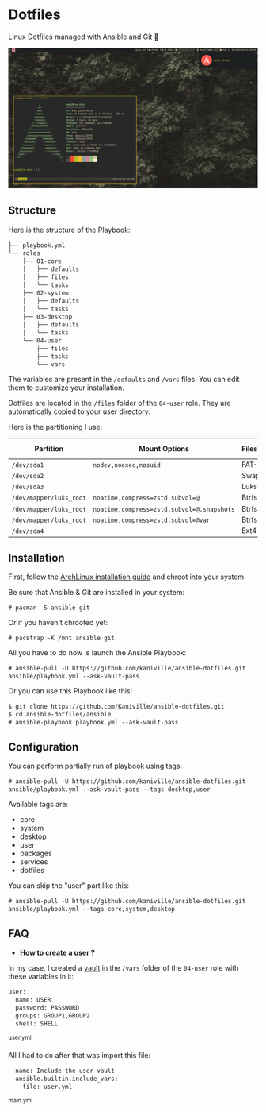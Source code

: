 # Dotfiles

Linux Dotfiles managed with Ansible and Git 🌸

![](src/screenshot.png)

## Structure

Here is the structure of the Playbook:
```
├── playbook.yml
└── roles
    ├── 01-core
    │   ├── defaults
    │   ├── files
    │   └── tasks
    ├── 02-system
    │   ├── defaults
    │   └── tasks
    ├── 03-desktop
    │   ├── defaults
    │   └── tasks
    └── 04-user
        ├── files
        ├── tasks
        └── vars
```

The variables are present in the `/defaults` and `/vars` files. You can edit them to customize your installation.

Dotfiles are located in the `/files` folder of the `04-user` role. They are automatically copied to your user directory.

Here is the partitioning I use:

| Partition               | Mount Options                             | Filesystem | Mount Point   |
|-------------------------|-------------------------------------------|------------|---------------|
| `/dev/sda1`             |`nodev,noexec,nosuid`                      | FAT-32     | `/boot`       |
| `/dev/sda2`             |                                           | Swap       | [SWAP]        |
| `/dev/sda3`             |                                           | Luks2      |               |
| `/dev/mapper/luks_root` |`noatime,compress=zstd,subvol=@`           | Btrfs      | `/`           |
| `/dev/mapper/luks_root` |`noatime,compress=zstd,subvol=@.snapshots` | Btrfs      | `/.snapshots` |
| `/dev/mapper/luks_root` |`noatime,compress=zstd,subvol=@var`        | Btrfs      | `/var`        |
| `/dev/sda4`             |                                           | Ext4       | `/home`       |

## Installation

First, follow the [ArchLinux installation guide](https://wiki.archlinux.org/title/Installation_guide) and chroot into your system.

Be sure that Ansible & Git are installed in your system:
```
# pacman -S ansible git
```

Or if you haven't chrooted yet:
```
# pacstrap -K /mnt ansible git
```

All you have to do now is launch the Ansible Playbook:
```
# ansible-pull -U https://github.com/kaniville/ansible-dotfiles.git ansible/playbook.yml --ask-vault-pass
```

Or you can use this Playbook like this:
```
$ git clone https://github.com/Kaniville/ansible-dotfiles.git
$ cd ansible-dotfiles/ansible
# ansible-playbook playbook.yml --ask-vault-pass
```

## Configuration

You can perform partially run of playbook using tags:
```
# ansible-pull -U https://github.com/kaniville/ansible-dotfiles.git ansible/playbook.yml --ask-vault-pass --tags desktop,user
```

Available tags are:
- core
- system
- desktop
- user
- packages
- services
- dotfiles

You can skip the "user" part like this:
```
# ansible-pull -U https://github.com/kaniville/ansible-dotfiles.git ansible/playbook.yml --tags core,system,desktop
```

## FAQ
- **How to create a user ?**

In my case, I created a [vault](https://docs.ansible.com/ansible/latest/vault_guide/index.html) in the `/vars` folder of the `04-user` role with these variables in it:
```
user:
  name: USER
  password: PASSWORD
  groups: GROUP1,GROUP2
  shell: SHELL
```
<sup>user.yml</sup>

All I had to do after that was import this file:
```
- name: Include the user vault
  ansible.builtin.include_vars:
    file: user.yml
```
<sup>main.yml</sup>
